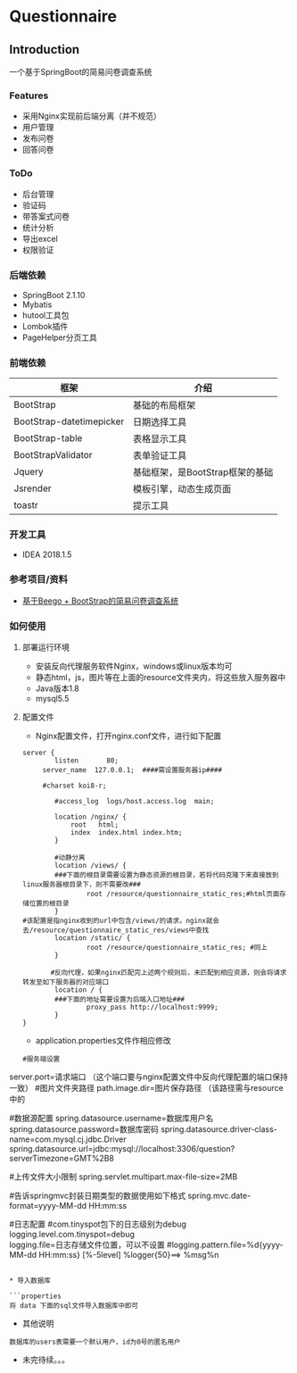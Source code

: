 # Questionnaire
## Introduction

一个基于SpringBoot的简易问卷调查系统

### Features

* 采用Nginx实现前后端分离（并不规范）
* 用户管理
* 发布问卷
* 回答问卷

### ToDo

- 后台管理
- 验证码
- 带答案式问卷
- 统计分析
- 导出excel
- 权限验证

### 后端依赖

+ SpringBoot 2.1.10
+ Mybatis
+ hutool工具包
+ Lombok插件
+ PageHelper分页工具

### 前端依赖

| 框架                     | 介绍                            |
| ------------------------ | ------------------------------- |
| BootStrap                | 基础的布局框架                  |
| BootStrap-datetimepicker | 日期选择工具                    |
| BootStrap-table          | 表格显示工具                    |
| BootStrapValidator       | 表单验证工具                    |
| Jquery                   | 基础框架，是BootStrap框架的基础 |
| Jsrender                 | 模板引擎，动态生成页面          |
| toastr                   | 提示工具                        |

### 开发工具

+ IDEA 2018.1.5

### 参考项目/资料

* [ 基于Beego + BootStrap的简易问卷调查系统 ](https://github.com/qwqw3qee/beego_survey)

### 如何使用

1. 部署运行环境
   * 安装反向代理服务软件Nginx，windows或linux版本均可
   * 静态html，js，图片等在上面的resource文件夹内，将这些放入服务器中
   * Java版本1.8
   * mysql5.5
   
2. 配置文件

   * Nginx配置文件，打开nginx.conf文件，进行如下配置

   ```nginx
   server {
           listen       80;
        server_name  127.0.0.1;  ####需设置服务器ip####
   
        #charset koi8-r;
   
           #access_log  logs/host.access.log  main;
   
           location /nginx/ {
               root   html;
               index  index.html index.htm;
           }
   
           #动静分离
           location /views/ {
           ###下面的根目录需要设置为静态资源的根目录，若将代码克隆下来直接放到linux服务器根目录下，则不需要改###
                   root /resource/questionnaire_static_res;#html页面存储位置的根目录
           }
   #该配置是指nginx收到的url中包含/views/的请求，nginx就会去/resource/questionnaire_static_res/views中查找
           location /static/ {
                   root /resource/questionnaire_static_res; #同上
           }
   
          #反向代理，如果nginx匹配完上述两个规则后，未匹配到相应资源，则会将请求转发至如下服务器的对应端口
           location / {
           ###下面的地址需要设置为后端入口地址###
                   proxy_pass http://localhost:9999;
           }
   }
   ```
   
   * application.properties文件作相应修改
   
   ```properties
   #服务端设置
server.port=请求端口 （这个端口要与nginx配置文件中反向代理配置的端口保持一致）
   #图片文件夹路径
path.image.dir=图片保存路径 （该路径需与resource中的
   
   #数据源配置
   spring.datasource.username=数据库用户名
   spring.datasource.password=数据库密码
   spring.datasource.driver-class-name=com.mysql.cj.jdbc.Driver
   spring.datasource.url=jdbc:mysql://localhost:3306/question?serverTimezone=GMT%2B8
   
   #上传文件大小限制
   spring.servlet.multipart.max-file-size=2MB
   
   #告诉springmvc封装日期类型的数据使用如下格式
   spring.mvc.date-format=yyyy-MM-dd HH:mm:ss
   
   #日志配置
   #com.tinyspot包下的日志级别为debug
   logging.level.com.tinyspot=debug  
   logging.file=日志存储文件位置，可以不设置
   #logging.pattern.file=%d{yyyy-MM-dd HH:mm:ss} [%-5level] %logger{50}==> %msg%n
   ```
   
   * 导入数据库
   
   ```properties
   将 data 下面的sql文件导入数据库中即可
   ```
   
   * 其他说明
   
   ```properties
   数据库的users表需要一个默认用户，id为0号的匿名用户
   ```
   
   * 未完待续。。。
